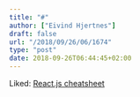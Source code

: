 ```yaml
---
title: "#"
author: ["Eivind Hjertnes"]
draft: false
url: "/2018/09/26/06/1674"
type: "post"
date: 2018-09-26T06:44:45+02:00
---
```


Liked: [React.js cheatsheet](https://devhints.io/react)
